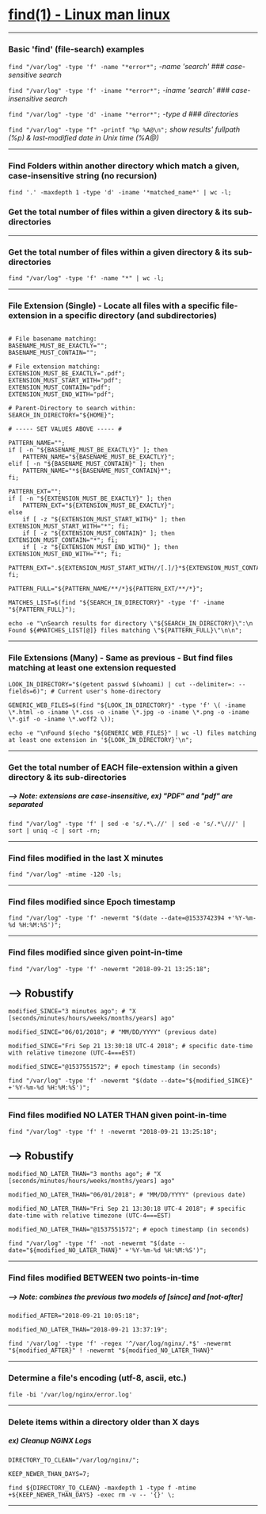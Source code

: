 
# [find(1) - Linux man linux](https://linux.die.net/man/1/find)



***
### Basic 'find' (file-search) examples
```find "/var/log" -type 'f' -name "*error*";```   *-name 'search'   ### case-sensitive search*

```find "/var/log" -type 'f' -iname "*error*";```   *-iname 'search'   ### case-insensitive search*

```find "/var/log" -type 'd' -iname "*error*";```   *-type d   ### directories*

```find "/var/log" -type "f" -printf "%p %A@\n";``` *show results' fullpath (%p) & last-modified date in Unix time (%A@)*




***
### Find Folders within another directory which match a given, case-insensitive string (no recursion)
```
find '.' -maxdepth 1 -type 'd' -iname '*matched_name*' | wc -l;
```



### Get the total number of files within a given directory & its sub-directories
***
### Get the total number of files within a given directory & its sub-directories
```
find "/var/log" -type 'f' -name "*" | wc -l;
```



***
### File Extension (Single) - Locate all files with a specific file-extension in a specific directory (and subdirectories)
```

# File basename matching:
BASENAME_MUST_BE_EXACTLY="";
BASENAME_MUST_CONTAIN="";

# File extension matching:
EXTENSION_MUST_BE_EXACTLY=".pdf";
EXTENSION_MUST_START_WITH="pdf";
EXTENSION_MUST_CONTAIN="pdf";
EXTENSION_MUST_END_WITH="pdf";

# Parent-Directory to search within:
SEARCH_IN_DIRECTORY="${HOME}";

# ----- SET VALUES ABOVE ----- #

PATTERN_NAME="";
if [ -n "${BASENAME_MUST_BE_EXACTLY}" ]; then
	PATTERN_NAME="${BASENAME_MUST_BE_EXACTLY}";
elif [ -n "${BASENAME_MUST_CONTAIN}" ]; then
	PATTERN_NAME="*${BASENAME_MUST_CONTAIN}*";
fi;

PATTERN_EXT="";
if [ -n "${EXTENSION_MUST_BE_EXACTLY}" ]; then
	PATTERN_EXT="${EXTENSION_MUST_BE_EXACTLY}";
else
	if [ -z "${EXTENSION_MUST_START_WITH}" ]; then EXTENSION_MUST_START_WITH="*"; fi;
	if [ -z "${EXTENSION_MUST_CONTAIN}" ]; then EXTENSION_MUST_CONTAIN="*"; fi;
	if [ -z "${EXTENSION_MUST_END_WITH}" ]; then EXTENSION_MUST_END_WITH="*"; fi;
	PATTERN_EXT=".${EXTENSION_MUST_START_WITH//[.]/}*${EXTENSION_MUST_CONTAIN}*${EXTENSION_MUST_END_WITH}";
fi;

PATTERN_FULL="${PATTERN_NAME/**/*}${PATTERN_EXT/**/*}";

MATCHES_LIST=$(find "${SEARCH_IN_DIRECTORY}" -type 'f' -iname "${PATTERN_FULL}");

echo -e "\nSearch results for directory \"${SEARCH_IN_DIRECTORY}\":\n  Found ${#MATCHES_LIST[@]} files matching \"${PATTERN_FULL}\"\n\n";

```
***



### File Extensions (Many) - Same as previous - But find files matching at least one extension requested
```
LOOK_IN_DIRECTORY="$(getent passwd $(whoami) | cut --delimiter=: --fields=6)"; # Current user's home-directory

GENERIC_WEB_FILES=$(find "${LOOK_IN_DIRECTORY}" -type 'f' \( -iname \*.html -o -iname \*.css -o -iname \*.jpg -o -iname \*.png -o -iname \*.gif -o -iname \*.woff2 \));

echo -e "\nFound $(echo "${GENERIC_WEB_FILES}" | wc -l) files matching at least one extension in '${LOOK_IN_DIRECTORY}'\n";

```



***
### Get the total number of EACH file-extension within a given directory & its sub-directories
##### --> Note: extensions are case-insensitive, ex) "PDF" and "pdf" are separated
```
find "/var/log" -type 'f' | sed -e 's/.*\.//' | sed -e 's/.*\///' | sort | uniq -c | sort -rn;
```



***
### Find files modified in the last X minutes
```find "/var/log" -mtime -120 -ls;```



***
### Find files modified since Epoch timestamp
```find "/var/log" -type 'f' -newermt "$(date --date=@1533742394 +'%Y-%m-%d %H:%M:%S')";```




***
### Find files modified since given point-in-time
```find "/var/log" -type 'f' -newermt "2018-09-21 13:25:18";```
## --> Robustify
```
modified_SINCE="3 minutes ago"; # "X [seconds/minutes/hours/weeks/months/years] ago"

modified_SINCE="06/01/2018"; # "MM/DD/YYYY" (previous date)

modified_SINCE="Fri Sep 21 13:30:18 UTC-4 2018"; # specific date-time with relative timezone (UTC-4===EST)

modified_SINCE="@1537551572"; # epoch timestamp (in seconds)

find "/var/log" -type 'f' -newermt "$(date --date="${modified_SINCE}" +'%Y-%m-%d %H:%M:%S')";
```



***
### Find files modified NO LATER THAN given point-in-time
```
find "/var/log" -type 'f' ! -newermt "2018-09-21 13:25:18";
```
## --> Robustify
```
modified_NO_LATER_THAN="3 months ago"; # "X [seconds/minutes/hours/weeks/months/years] ago"

modified_NO_LATER_THAN="06/01/2018"; # "MM/DD/YYYY" (previous date)

modified_NO_LATER_THAN="Fri Sep 21 13:30:18 UTC-4 2018"; # specific date-time with relative timezone (UTC-4===EST)

modified_NO_LATER_THAN="@1537551572"; # epoch timestamp (in seconds)

find "/var/log" -type 'f' -not -newermt "$(date --date="${modified_NO_LATER_THAN}" +'%Y-%m-%d %H:%M:%S')";
```



***
### Find files modified BETWEEN two points-in-time
#####  --> Note: combines the previous two models of [since] and [not-after]
```
modified_AFTER="2018-09-21 10:05:18";

modified_NO_LATER_THAN="2018-09-21 13:37:19";

find '/var/log' -type 'f' -regex '^/var/log/nginx/.*$' -newermt "${modified_AFTER}" ! -newermt "${modified_NO_LATER_THAN}"
```



***
### Determine a file's encoding (utf-8, ascii, etc.)
```file -bi '/var/log/nginx/error.log'```



***
### Delete items within a directory older than X days
#####  ex) Cleanup NGINX Logs
```
DIRECTORY_TO_CLEAN="/var/log/nginx/";

KEEP_NEWER_THAN_DAYS=7;

find ${DIRECTORY_TO_CLEAN} -maxdepth 1 -type f -mtime +${KEEP_NEWER_THAN_DAYS} -exec rm -v -- '{}' \;
```



***
